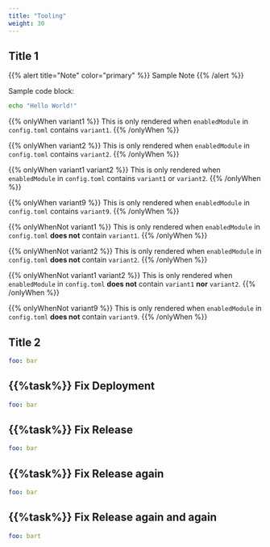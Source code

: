 ```yaml
---
title: "Tooling"
weight: 30
---
```


## Title 1

{{% alert title="Note" color="primary" %}}
Sample Note
{{% /alert %}}

Sample code block:
```bash
echo "Hello World!"
```

{{% onlyWhen variant1 %}}
This is only rendered when `enabledModule` in `config.toml` contains `variant1`.
{{% /onlyWhen %}}

{{% onlyWhen variant2 %}}
This is only rendered when `enabledModule` in `config.toml` contains `variant2`.
{{% /onlyWhen %}}

{{% onlyWhen variant1 variant2 %}}
This is only rendered when `enabledModule` in `config.toml` contains `variant1` or `variant2`.
{{% /onlyWhen %}}

{{% onlyWhen variant9 %}}
This is only rendered when `enabledModule` in `config.toml` contains `variant9`.
{{% /onlyWhen %}}

{{% onlyWhenNot variant1 %}}
This is only rendered when `enabledModule` in `config.toml` **does not** contain `variant1`.
{{% /onlyWhen %}}

{{% onlyWhenNot variant2 %}}
This is only rendered when `enabledModule` in `config.toml` **does not** contain `variant2`.
{{% /onlyWhen %}}

{{% onlyWhenNot variant1 variant2 %}}
This is only rendered when `enabledModule` in `config.toml` **does not** contain `variant1` **nor** `variant2`.
{{% /onlyWhen %}}

{{% onlyWhenNot variant9 %}}
This is only rendered when `enabledModule` in `config.toml` **does not** contain `variant9`.
{{% /onlyWhen %}}


## Title 2


```yaml
foo: bar
```


## {{%task%}} Fix Deployment


```yaml
foo: bar
```


## {{%task%}} Fix Release


```yaml
foo: bar
```


## {{%task%}} Fix Release again


```yaml
foo: bar
```


## {{%task%}} Fix Release again and again


```yaml
foo: bart
```
